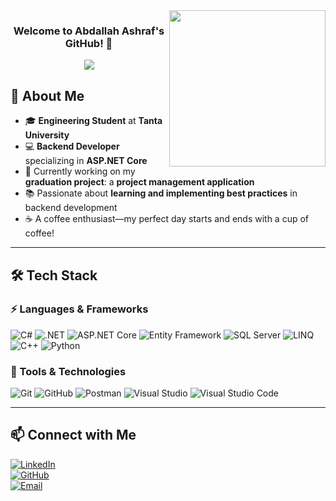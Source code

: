 <img width="250" align="right" src="https://c.tenor.com/_DOBjnGspYAAAAAM/code-coding.gif">

<h3 align="center">
  Welcome to Abdallah Ashraf's GitHub! 👋
</h3>

<!-- Typing SVG -->
<p align="center">
  <a href="https://github.com/DenverCoder1/readme-typing-svg">
    <img src="https://readme-typing-svg.herokuapp.com/?lines=.NET%20Developer%20|%20ASP.NET%20Core%20Enthusiast;Always%20Learning%20New%20Technologies&font=Fira%20Code&center=true&width=500&height=50&color=007ACC&vCenter=true&size=22">
  </a>
</p> 

## 🚀 About Me

- 🎓 **Engineering Student** at **Tanta University**  
- 💻 **Backend Developer** specializing in **ASP.NET Core**  
- 🔧 Currently working on my **graduation project**: a **project management application**  
- 📚 Passionate about **learning and implementing best practices** in backend development  
- ☕ A coffee enthusiast—my perfect day starts and ends with a cup of coffee!  

---

## 🛠 Tech Stack

### ⚡ Languages & Frameworks  
![C#](https://img.shields.io/badge/-C%23-05122A?style=flat&logo=csharp&logoColor=white)
![.NET](https://img.shields.io/badge/-.NET-05122A?style=flat&logo=dotnet&logoColor=512BD4)
![ASP.NET Core](https://img.shields.io/badge/-ASP.NET%20Core-05122A?style=flat&logo=dotnet&logoColor=512BD4)
![Entity Framework](https://img.shields.io/badge/-Entity%20Framework-05122A?style=flat&logo=dotnet&logoColor=512BD4)
![SQL Server](https://img.shields.io/badge/-Microsoft%20SQL%20Server-05122A?style=flat&logo=microsoft-sql-server&logoColor=CC2927)
![LINQ](https://img.shields.io/badge/-LINQ-05122A?style=flat&logo=dotnet&logoColor=512BD4)
![C++](https://img.shields.io/badge/-C%2B%2B-05122A?style=flat&logo=c%2B%2B&logoColor=00599C)
![Python](https://img.shields.io/badge/-Python-05122A?style=flat&logo=python&logoColor=3776AB)

### 🔧 Tools & Technologies  
![Git](https://img.shields.io/badge/-Git-05122A?style=flat&logo=git)
![GitHub](https://img.shields.io/badge/-GitHub-05122A?style=flat&logo=github)
![Postman](https://img.shields.io/badge/-Postman-05122A?style=flat&logo=postman&logoColor=FF6C37)
![Visual Studio](https://img.shields.io/badge/-Visual%20Studio-05122A?style=flat&logo=visual-studio&logoColor=5C2D91)
![Visual Studio Code](https://img.shields.io/badge/-VS%20Code-05122A?style=flat&logo=visual-studio-code&logoColor=007ACC)

---

## 📫 Connect with Me  

[![LinkedIn](https://img.shields.io/badge/-LinkedIn-0077B5?style=flat&logo=linkedin&logoColor=white)](https://www.linkedin.com/in/abdallah-youssri-4a9b1a24a/)  
[![GitHub](https://img.shields.io/badge/-GitHub-181717?style=flat&logo=github&logoColor=white)](https://github.com/abdallahyoussriU3)  
[![Email](https://img.shields.io/badge/-Email-D14836?style=flat&logo=gmail&logoColor=white)](mailto:abdullahyoussri3435@gmail.com)  
